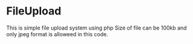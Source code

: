 # FileUpload
This is simple file upload system using php
Size of file can be 100kb and only jpeg format is alloweed in this code.
